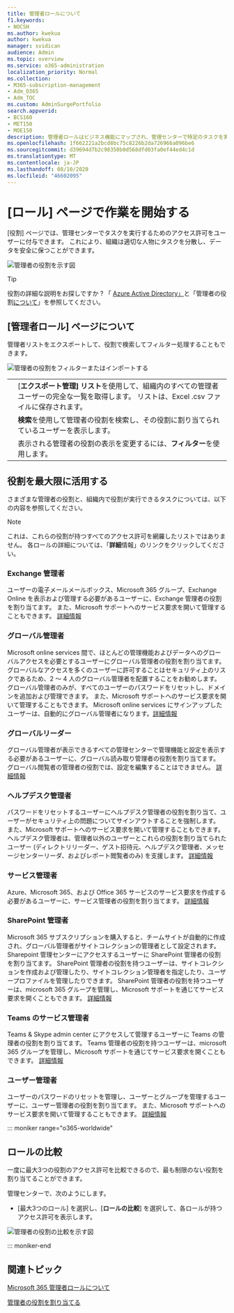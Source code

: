 ```yaml
---
title: 管理者ロールについて
f1.keywords:
- NOCSH
ms.author: kwekua
author: kwekua
manager: svidican
audience: Admin
ms.topic: overview
ms.service: o365-administration
localization_priority: Normal
ms.collection:
- M365-subscription-management
- Adm_O365
- Adm_TOC
ms.custom: AdminSurgePortfolio
search.appverid:
- BCS160
- MET150
- MOE150
description: 管理者ロールはビジネス機能にマップされ、管理センターで特定のタスクを実行するための権限を付与します。 たとえば、サービス管理者が Microsoft のサポート チケットを開きます。
ms.openlocfilehash: 1f662221a2bcd8bc75c8226b2da726966a096be6
ms.sourcegitcommit: d39694d7b2c98350b0d568dfd03fa0ef44ed4c1d
ms.translationtype: MT
ms.contentlocale: ja-JP
ms.lasthandoff: 08/10/2020
ms.locfileid: "46602095"
---
```

# <a name="get-started-with-the-roles-page"></a>[ロール] ページで作業を開始する

[役割] ページでは、管理センターでタスクを実行するためのアクセス許可をユーザーに付与できます。 これにより、組織は適切な人物にタスクを分散し、データを安全に保つことができます。

![管理者の役割を示す図](../../media/roles-main-page.png)

> [!TIP]
> 役割の詳細な説明をお探しですか ? 「 [Azure Active Directory」](https://docs.microsoft.com/azure/active-directory/users-groups-roles/directory-assign-admin-roles#available-roles)と「管理者の役割[について](https://docs.microsoft.com/office365/admin/add-users/about-admin-roles)」を参照してください。

## <a name="about-the-admin-roles-page"></a>[管理者ロール] ページについて

管理者リストをエクスポートして、役割で検索してフィルター処理することもできます。

![管理者の役割をフィルターまたはインポートする](../../media/admin-role-page-options.png)

|||
|:-----|:-----|
|  <br/> |[**エクスポート管理] リスト**を使用して、組織内のすべての管理者ユーザーの完全な一覧を取得します。 リストは、Excel .csv ファイルに保存されます。   <br/> |
|  <br/> |**検索**を使用して管理者の役割を検索し、その役割に割り当てられているユーザーを表示します。   <br/> |
|  <br/> |表示される管理者の役割の表示を変更するには、**フィルター**を使用します。   <br/> |

## <a name="get-the-most-out-of-the-roles"></a>役割を最大限に活用する

さまざまな管理者の役割と、組織内で役割が実行できるタスクについては、以下の内容を参照してください。

> [!NOTE]
これは、これらの役割が持つすべてのアクセス許可を網羅したリストではありません。 各ロールの詳細については、「**詳細**情報」のリンクをクリックしてください。

### <a name="exchange-admin"></a>Exchange 管理者

ユーザーの電子メールメールボックス、Microsoft 365 グループ、Exchange Online を表示および管理する必要があるユーザーに、Exchange 管理者の役割を割り当てます。 また、Microsoft サポートへのサービス要求を開いて管理することもできます。 [詳細情報](https://docs.microsoft.com/office365/admin/add-users/about-exchange-online-admin-role)

### <a name="global-admin"></a>グローバル管理者

Microsoft online services 間で、ほとんどの管理機能およびデータへのグローバルアクセスを必要とするユーザーにグローバル管理者の役割を割り当てます。 グローバルなアクセスを多くのユーザーに許可することはセキュリティ上のリスクであるため、2 〜 4 人のグローバル管理者を配置することをお勧めします。 グローバル管理者のみが、すべてのユーザーのパスワードをリセットし、ドメインを追加および管理できます。 また、Microsoft サポートへのサービス要求を開いて管理することもできます。 Microsoft online services にサインアップしたユーザーは、自動的にグローバル管理者になります。[詳細情報](https://docs.microsoft.com/office365/admin/add-users/about-admin-roles#roles-available-in-the-microsoft-365-admin-center)

### <a name="global-reader"></a>グローバルリーダー

グローバル管理者が表示できるすべての管理センターで管理機能と設定を表示する必要があるユーザーに、グローバル読み取り管理者の役割を割り当てます。 グローバル閲覧者の管理者の役割では、設定を編集することはできません。 [詳細情報](https://docs.microsoft.com/office365/admin/add-users/about-admin-roles#roles-available-in-the-microsoft-365-admin-center)

### <a name="helpdesk-admin"></a>ヘルプデスク管理者

パスワードをリセットするユーザーにヘルプデスク管理者の役割を割り当て、ユーザーがセキュリティ上の問題についてサインアウトすることを強制します。 また、Microsoft サポートへのサービス要求を開いて管理することもできます。 ヘルプデスク管理者は、管理者以外のユーザーとこれらの役割を割り当てられたユーザー (ディレクトリリーダー、ゲスト招待元、ヘルプデスク管理者、メッセージセンターリーダ、およびレポート閲覧者のみ) を支援します。 [詳細情報](https://docs.microsoft.com/office365/admin/add-users/about-admin-roles#roles-available-in-the-microsoft-365-admin-center)

### <a name="service-admin"></a>サービス管理者

Azure、Microsoft 365、および Office 365 サービスのサービス要求を作成する必要があるユーザーに、サービス管理者の役割を割り当てます。 [詳細情報](https://docs.microsoft.com/office365/admin/add-users/about-admin-roles#roles-available-in-the-microsoft-365-admin-center)

### <a name="sharepoint-admin"></a>SharePoint 管理者

Microsoft 365 サブスクリプションを購入すると、チームサイトが自動的に作成され、グローバル管理者がサイトコレクションの管理者として設定されます。 Sharepoint 管理センターにアクセスするユーザーに SharePoint 管理者の役割を割り当てます。 SharePoint 管理者の役割を持つユーザーは、サイトコレクションを作成および管理したり、サイトコレクション管理者を指定したり、ユーザープロファイルを管理したりできます。 SharePoint 管理者の役割を持つユーザーは、microsoft 365 グループを管理し、Microsoft サポートを通じてサービス要求を開くこともできます。 [詳細情報](https://docs.microsoft.com/sharepoint/sharepoint-admin-role)

### <a name="teams-service-admin"></a>Teams のサービス管理者

Teams & Skype admin center にアクセスして管理するユーザーに Teams の管理者の役割を割り当てます。 Teams 管理者の役割を持つユーザーは、microsoft 365 グループを管理し、Microsoft サポートを通じてサービス要求を開くこともできます。 [詳細情報](https://docs.microsoft.com/MicrosoftTeams/using-admin-roles)

### <a name="user-admin"></a>ユーザー管理者

ユーザーのパスワードのリセットを管理し、ユーザーとグループを管理するユーザーに、ユーザー管理者の役割を割り当てます。 また、Microsoft サポートへのサービス要求を開いて管理することもできます。 [詳細情報](https://docs.microsoft.com/office365/admin/add-users/about-admin-roles#roles-available-in-the-microsoft-365-admin-center)

::: moniker range="o365-worldwide"

## <a name="compare-roles"></a>ロールの比較

一度に最大3つの役割のアクセス許可を比較できるので、最も制限のない役割を割り当てることができます。

管理センターで、次のようにします。

- [最大3つのロール] を選択し、[**ロールの比較**] を選択して、各ロールが持つアクセス許可を表示します。

![管理者の役割の比較を示す図](../../media/compare-roles-list.png)

::: moniker-end

## <a name="related-topics"></a>関連トピック

[Microsoft 365 管理者ロールについて](about-admin-roles.md)

[管理者の役割を割り当てる](assign-admin-roles.md)